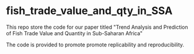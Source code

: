 # fish_trade_value_and_qty_in_SSA
This repo store the code for our paper titled "Trend Analysis and Prediction of Fish Trade Value and Quantity in Sub-Saharan Africa"

The code is provided to promote promote replicability and reproducibility.
